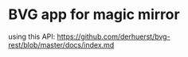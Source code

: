 # BVG app for magic mirror

using this API: https://github.com/derhuerst/bvg-rest/blob/master/docs/index.md